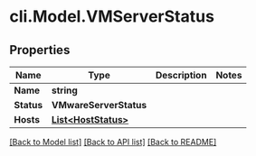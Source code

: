 # cli.Model.VMServerStatus

## Properties

Name | Type | Description | Notes
------------ | ------------- | ------------- | -------------
**Name** | **string** |  | 
**Status** | **VMwareServerStatus** |  | 
**Hosts** | [**List&lt;HostStatus&gt;**](HostStatus.md) |  | 

[[Back to Model list]](../README.md#documentation-for-models) [[Back to API list]](../README.md#documentation-for-api-endpoints) [[Back to README]](../README.md)


